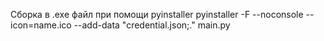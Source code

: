 Сборка в .exe файл при помощи pyinstaller
pyinstaller -F --noconsole --icon=name.ico --add-data "credential.json;." main.py
